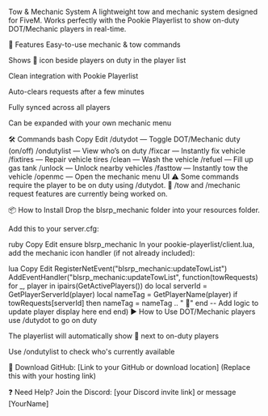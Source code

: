 Tow & Mechanic System
A lightweight tow and mechanic system designed for FiveM. Works perfectly with the Pookie Playerlist to show on-duty DOT/Mechanic players in real-time.

🔧 Features
Easy-to-use mechanic & tow commands

Shows 🔧 icon beside players on duty in the player list

Clean integration with Pookie Playerlist

Auto-clears requests after a few minutes

Fully synced across all players

Can be expanded with your own mechanic menu

🛠️ Commands
bash
Copy
Edit
/dutydot — Toggle DOT/Mechanic duty (on/off)
/ondutylist — View who’s on duty
/fixcar — Instantly fix vehicle
/fixtires — Repair vehicle tires
/clean — Wash the vehicle
/refuel — Fill up gas tank
/unlock — Unlock nearby vehicles
/fasttow — Instantly tow the vehicle
/openmc — Open the mechanic menu UI
⚠️ Some commands require the player to be on duty using /dutydot.
🚧 /tow and /mechanic request features are currently being worked on.

📦 How to Install
Drop the blsrp_mechanic folder into your resources folder.

Add this to your server.cfg:

ruby
Copy
Edit
ensure blsrp_mechanic
In your pookie-playerlist/client.lua, add the mechanic icon handler (if not already included):

lua
Copy
Edit
RegisterNetEvent("blsrp_mechanic:updateTowList")
AddEventHandler("blsrp_mechanic:updateTowList", function(towRequests)
    for _, player in ipairs(GetActivePlayers()) do
        local serverId = GetPlayerServerId(player)
        local nameTag = GetPlayerName(player)
        if towRequests[serverId] then
            nameTag = nameTag .. " 🔧"
        end
        -- Add logic to update player display here
    end
end)
▶️ How to Use
DOT/Mechanic players use /dutydot to go on duty

The playerlist will automatically show 🔧 next to on-duty players

Use /ondutylist to check who's currently available

🔗 Download
GitHub: [Link to your GitHub or download location]
(Replace this with your hosting link)

❓ Need Help?
Join the Discord: [your Discord invite link]
or message [YourName]
